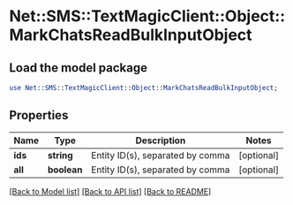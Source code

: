 # Net::SMS::TextMagicClient::Object::MarkChatsReadBulkInputObject

## Load the model package
```perl
use Net::SMS::TextMagicClient::Object::MarkChatsReadBulkInputObject;
```

## Properties
Name | Type | Description | Notes
------------ | ------------- | ------------- | -------------
**ids** | **string** | Entity ID(s), separated by comma | [optional] 
**all** | **boolean** | Entity ID(s), separated by comma | [optional] 

[[Back to Model list]](../README.md#documentation-for-models) [[Back to API list]](../README.md#documentation-for-api-endpoints) [[Back to README]](../README.md)


